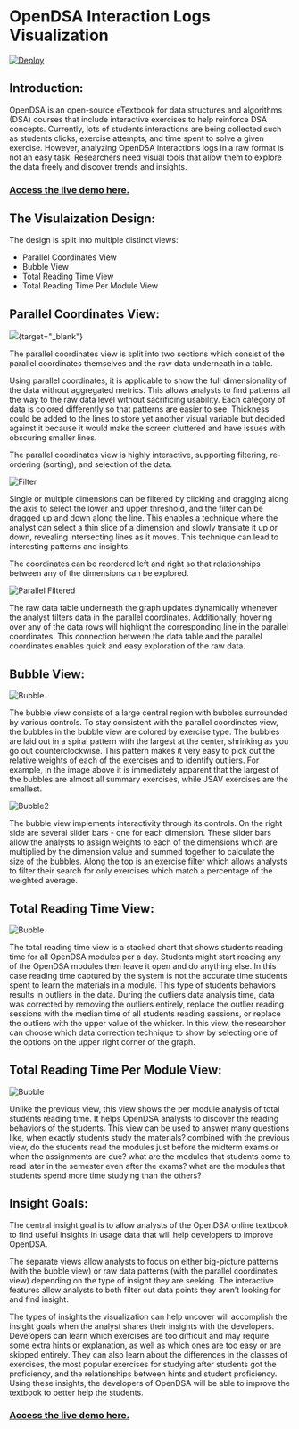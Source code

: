 OpenDSA Interaction Logs Visualization
======================================

[![Deploy](https://www.herokucdn.com/deploy/button.svg)](https://heroku.com/deploy)


## Introduction:

OpenDSA is an open-source eTextbook for data structures and algorithms (DSA)
courses that include interactive exercises to help reinforce DSA concepts.
Currently, lots of students interactions are being collected such as students
clicks, exercise attempts, and time spent to solve a given exercise. However,
analyzing OpenDSA interactions logs in a raw format is not an easy task.
Researchers need visual tools that allow them to explore the data freely and
discover trends and insights.

### [Access the live demo here.](https://opendsa-viz.herokuapp.com/)

## The Visulaization Design:

The design is split into multiple distinct views:
- Parallel Coordinates View
- Bubble View
- Total Reading Time View
- Total Reading Time Per Module View

## Parallel Coordinates View:

[<img src="https://github.com/hosamshahin/OpenDSA-Viz/blob/master/images/parallel.png">](https://opendsa-viz.herokuapp.com/home.html){target="_blank"}

The parallel coordinates view is split into two sections which consist of the
parallel coordinates themselves and the raw data underneath in a table.

Using parallel coordinates, it is applicable to show the full dimensionality of
the data without aggregated metrics. This allows analysts to find patterns all
the way to the raw data level without sacrificing usability. Each category of
data is colored differently so that patterns are easier to see. Thickness could
be added to the lines to store yet another visual variable but decided against
it because it would make the screen cluttered and have issues with obscuring
smaller lines.

The parallel coordinates view is highly interactive, supporting filtering, re-
ordering (sorting), and selection of the data.

![Filter](https://github.com/hosamshahin/OpenDSA-Viz/blob/master/images/filter.png)

Single or multiple dimensions can be filtered by clicking and dragging along the
axis to select the lower and upper threshold, and the filter can be dragged up
and down along the line. This enables a technique where the analyst can select a
thin slice of a dimension and slowly translate it up or down, revealing
intersecting lines as it moves. This technique can lead to interesting patterns
and insights.

The coordinates can be reordered left and right so that relationships between
any of the dimensions can be explored.

![Parallel Filtered](https://github.com/hosamshahin/OpenDSA-Viz/blob/master/images/parallel_filtered.png)

The raw data table underneath the graph updates dynamically whenever the analyst
filters data in the parallel coordinates. Additionally, hovering over any of the
data rows will highlight the corresponding line in the parallel coordinates.
This connection between the data table and the parallel coordinates enables
quick and easy exploration of the raw data.

## Bubble View:
![Bubble](https://github.com/hosamshahin/OpenDSA-Viz/blob/master/images/bubble.png)

The bubble view consists of a large central region with bubbles surrounded by
various controls. To stay consistent with the parallel coordinates view, the
bubbles in the bubble view are colored by exercise type. The bubbles are laid
out in a spiral pattern with the largest at the center, shrinking as you go out
counterclockwise. This pattern makes it very easy to pick out the relative
weights of each of the exercises and to identify outliers. For example, in the
image above it is immediately apparent that the largest of the bubbles are
almost all summary exercises, while JSAV exercises are the smallest.

![Bubble2](https://github.com/hosamshahin/OpenDSA-Viz/blob/master/images/bubble2.png)

The bubble view implements interactivity through its controls. On the right side
are several slider bars - one for each dimension. These slider bars allow the
analysts to assign weights to each of the dimensions which are multiplied by the
dimension value and summed together to calculate the size of the bubbles. Along
the top is an exercise filter which allows analysts to filter their search for
only exercises which match a percentage of the weighted average.


## Total Reading Time View:
![Bubble](https://github.com/hosamshahin/OpenDSA-Viz/blob/master/images/reading_time.png)

The total reading time view is a stacked chart that shows students reading time
for all OpenDSA modules per a day. Students might start reading any of the
OpenDSA modules then leave it open and do anything else. In this case reading
time captured by the system is not the accurate time students spent to learn the
materials in a module. This type of students behaviors results in outliers in
the data. During the outliers data analysis time, data was corrected by removing
the outliers entirely, replace the outlier reading sessions with the median time
of all students reading sessions, or replace the outliers with the upper value
of the whisker. In this view, the researcher can choose which data correction
technique to show by selecting one of the options on the upper right corner of
the graph.

## Total Reading Time Per Module View:
![Bubble](https://github.com/hosamshahin/OpenDSA-Viz/blob/master/images/reading_time_module.png)


Unlike the previous view, this view shows the per module analysis of total
students reading time. It helps OpenDSA analysts to discover the reading
behaviors of the students. This view can be used to answer many questions like,
when exactly students study the materials? combined with the previous view, do
the students read the modules just before the midterm exams or when the
assignments are due? what are the modules that students come to read later in
the semester even after the exams? what are the modules that students spend more
time studying than the others?

## Insight Goals:

The central insight goal is to allow analysts of the OpenDSA online textbook to
find useful insights in usage data that will help developers to improve OpenDSA.

The separate views allow analysts to focus on either big-picture patterns (with
the bubble view) or raw data patterns (with the parallel coordinates view)
depending on the type of insight they are seeking. The interactive features
allow analysts to both filter out data points they aren’t looking for and find
insight.

The types of insights the visualization can help uncover will accomplish the
insight goals when the analyst shares their insights with the developers.
Developers can learn which exercises are too difficult and may require some
extra hints or explanation, as well as which ones are too easy or are skipped
entirely. They can also learn about the differences in the classes of exercises,
the most popular exercises for studying after students got the  proficiency, and
the relationships between hints and student proficiency. Using these insights,
the developers of OpenDSA will be able to improve the textbook to better help
the students.

### [Access the live demo here.](https://opendsa-viz.herokuapp.com/)

